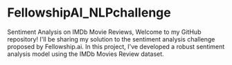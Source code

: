 # FellowshipAI_NLPchallenge
Sentiment Analysis on IMDb Movie Reviews, Welcome to my GitHub repository!  I'll be sharing my solution to the sentiment analysis challenge proposed by Fellowship.ai. In this project, I've developed a robust sentiment analysis model using the IMDb Movies Review dataset.
